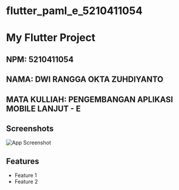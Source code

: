 # flutter_paml_e_5210411054

# My Flutter Project

## NPM: 5210411054
## NAMA: DWI RANGGA OKTA ZUHDIYANTO
## MATA KULLIAH: PENGEMBANGAN APLIKASI MOBILE LANJUT - E

## Screenshots
![App Screenshot](https://github.com/YOUR_USERNAME/Flutter_Responsi/blob/main/screenshots/screenshot1.png)

## Features
- Feature 1
- Feature 2

